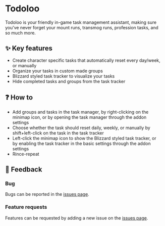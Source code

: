 # Todoloo
Todoloo is your friendly in-game task management assistant, making sure you've never forget your mount runs, transmog runs, profession tasks, and so much more.

## ✨ Key features
* Create character specific tasks that automatically reset every day/week, or manually
* Organize your tasks in custom made groups
* Blizzard styled task tracker to visualize your tasks
* Hide completed tasks and groups from the task tracker

## ❓ How to
* Add groups and tasks in the task manager, by right-clicking on the minimap icon, or by opening the task manager through the addon settings
* Choose whether the task should reset daily, weekly, or manually by shift+left-click on the task in the task tracker
* Left-click the minimap icon to show the Blizzard styled task tracker, or by enabling the task tracker in the basic settings through the addon settings
* Rince-repeat

## 📣 Feedback
### Bug
Bugs can be reported in the [issues page](https://github.com/Todoloo-WoW/Todoloo/issues).

### Feature requests
Features can be requested by adding a new issue on the [issues page](https://github.com/Todoloo-WoW/Todoloo/issues).